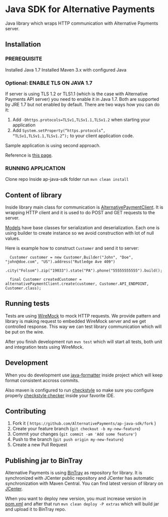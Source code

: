 # Java SDK for Alternative Payments

Java library which wraps HTTP communication with Alternative Payments server.

## Installation

### PREREQUISITE

Installed Java 1.7
Installed Maven 3.x with configured Java

### Optional: ENABLE TLS ON JAVA 1.7

If server is using TLS 1.2 or TLS1.1 (which is the case with Alternative Payments API server) you need to enable it in Java 1.7.
Both are supported by JRE 1.7 but not enabled by default. There are two ways how you can do it:

1. Add `-Dhttps.protocols=TLSv1,TLSv1.1,TLSv1.2` when starting your application
2. Add `System.setProperty(“https.protocols”, “TLSv1,TLSv1.1,TLSv1.2”);` to your client application code.

Sample application is using second approach.

Reference is [this page](https://tonyyan.wordpress.com/2015/07/17/enabled-tls-1-2-and-tls-1-1-on-java-7/).

### RUNNING APPLICATION

Clone repo
Inside ap-java-sdk folder run `mvn clean install`

## Content of library

Inside library main class for communication is [AlternativePaymentClient](https://github.com/AlternativePayments/ap-java-sdk/blob/master/ap-java-sdk/src/main/java/com/alternativepayments/AlternativePaymentClient.java). It is wrapping HTTP client and it is used to do POST and GET requests to the server.

[Models](https://github.com/AlternativePayments/ap-java-sdk/tree/master/ap-java-sdk/src/main/java/com/alternativepayments/models) have base classes for serialization and deserialization. Each one is using builder to create instance so we avoid construction with lot of null values.

Here is example how to construct `Customer` and send it to server:

```
  Customer customer = new Customer.Builder("John", "Doe", "john@doe.com", "US").address("Rutledge Ave 409")
    .city("Folsom").zip("19033").state("PA").phone("55555555555").build();

  final Customer createdCustomer = alternativePaymentClient.create(customer, Customer.API_ENDPOINT, Customer.class);
```

## Running tests

Tests are using [WireMock](http://wiremock.org/) to mock HTTP requests. We provide pattern and library is making request to embedded WireMock server and we get controlled response. This way we can test library communication which will be put on the wire.

After you finish development run `mvn test` which will start all tests, both unit and integration tests using WireMock.

## Development

When you do development use [java-formatter](https://github.com/AlternativePayments/ap-java-sdk/blob/master/sample-application/java-formatter.xml) inside project which will keep format consistent accross commits.

Also maven is configured to run [checkstyle](http://checkstyle.sourceforge.net/) so make sure you configure properly [checkstyle checker](https://github.com/AlternativePayments/ap-java-sdk/blob/master/sample-application/checkstyle.xml) inside your favorite IDE.

## Contributing

1. Fork it ( `https://github.com/AlternativePayments/ap-java-sdk/fork` )
2. Create your feature branch (`git checkout -b my-new-feature`)
3. Commit your changes (`git commit -am 'Add some feature'`)
4. Push to the branch (`git push origin my-new-feature`)
5. Create a new Pull Request

## Publishing jar to BinTray

Alternative Payments is using [BinTray](https://bintray.com/) as repository for library. It is synchronized with JCenter public repository and JCenter has automatic synchronization with Maven Central. You can find latest version of library on [JCenter](https://bintray.com/bintray/jcenter?filterByPkgName=ap-java-sdk).

When you want to deploy new version, you must increase version in [pom.xml](https://github.com/AlternativePayments/ap-java-sdk/blob/master/ap-java-sdk/pom.xml) and after that run `mvn clean deploy -P extras` which will build jar and upload it to BinTray repo.

